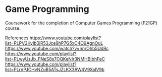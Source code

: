 # Game Programming
Coursework for the completion of Computer Games Programming (F21GP) course. 


References
https://www.youtube.com/playlist?list=PLPV2KyIb3jR53Jce9hP7G5xC4O9AgnOuL
https://www.youtube.com/watch?v=nnrOhb5UdRc
https://www.youtube.com/playlist?list=PLwyUzJb_FNeS8s7OQKeNIr3NMHBIbhFeC
https://www.youtube.com/playlist?list=PLrnPJCHvNZuB5ATsJZLKX3AW4V9XaIV9b
